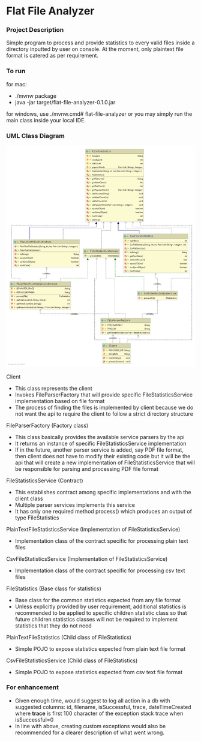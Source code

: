 # Flat File Analyzer

### Project Description
Simple program to process and provide statistics to every valid files inside a directory inputted by user on console.
At the moment, only plaintext file format is catered as per requirement.

### To run
for mac:
- ./mvnw package
- java -jar target/flat-file-analyzer-0.1.0.jar

for windows, use ./mvnw.cmd# flat-file-analyzer
or you may simply run the main class inside your local IDE.

### UML Class Diagram
![](./diagram/solutions.png)


Client
- This class represents the client
- Invokes FileParserFactory that will provide specific FileStatisticsService implementation based on file format
- The process of finding the files is implemented by client because we do not want the api to require the client to follow
 a strict directory structure

FileParserFactory (Factory class)
- This class basically provides the available service parsers by the api
- It returns an instance of specific FileStatisticsService implementation
- If in the future, another parser service is added, say PDF file format, then client does not have to modify their existing code
but it will be the api that will create a new implementation of FileStatisticsService that will be responsible for parsing and processing PDF file format

FileStatisticsService (Contract)
- This establishes contract among specific implementations and with the client class
- Multiple parser services implements this service
- It has only one required method process() which produces an output of type FileStatistics

PlainTextFileStatisticsService (Implementation of FileStatisticsService)
- Implementation class of the contract specific for processing plain text files

CsvFileStatisticsService (Implementation of FileStatisticsService)
- Implementation class of the contract specific for processing csv text files

FileStatistics (Base class for statistics)
- Base class for the common statistics expected from any file format
- Unless explicitly provided by user requirement, additional statistics is recommended to be applied to specific children statistic class
so that future children statistics classes will not be required to implement statistics that they do not need

PlainTextFileStatistics (Child class of FileStatistics)
- Simple POJO to expose statistics expected from plain text file format

CsvFileStatisticsService (Child class of FileStatistics)
- Simple POJO to expose statistics expected from csv text file format

### For enhancement
- Given enough time, would suggest to log all action in a db with suggested columns:
id, filename, isSuccessful, trace, dateTimeCreated where <b>trace</b> is first 100 character of the exception stack trace when isSuccessful=0
- In line with above, creating custom exceptions would also be recommended for a clearer description of what went wrong.